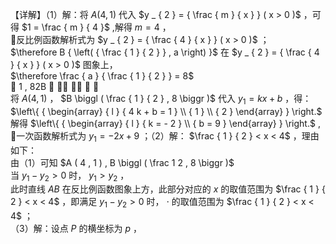 【详解】（1）解：将 $A ( 4 , 1 )$ 代入 $y _ { 2 } = { \frac { m } { x } } ( x > 0 )$ ，可得 $1 = \frac { m } { 4 }$ ,解得 $m = 4$ ，  
反比例函数解析式为 $y _ { 2 } = { \frac { 4 } { x } } ( x > 0 )$ ；  
$\therefore B { \left( { \frac { 1 } { 2 } } , a \right) }$ 在 $y _ { 2 } = { \frac { 4 } { x } } ( x > 0 )$ 图象上，  
$\therefore \frac { a } { \frac { 1 } { 2 } } = 8$   
 1 , 82B     ，  
将 $A ( 4 , 1 )$ ， $B \biggl ( \frac { 1 } { 2 } , 8 \biggr )$ 代入 $y _ { 1 } = k x + b$ ，得：$\left\{ { \begin{array} { l } { 4 k + b = 1 } \\ { 1 } \\ { 2 } \end{array} } \right.$   
解得 $\left\{ { \begin{array} { l } { k = - 2 } \\ { b = 9 } \end{array} } \right.$ ,  
一次函数解析式为 $y _ { 1 } = - 2 x + 9$ ；（2）解： $\frac { 1 } { 2 } < x < 4$ ，理由如下：  
由（1）可知 $A ( 4 , 1 ) , B \biggl ( \frac 1 2 , 8 \biggr )$   
当 $y _ { 1 } - y _ { 2 } > 0$ 时， $y _ { 1 } > y _ { 2 }$ ，  
此时直线 $A B$ 在反比例函数图象上方，此部分对应的 $x$ 的取值范围为 $\frac { 1 } { 2 } < x < 4$ ，即满足 $y _ { 1 } - y _ { 2 } > 0$ 时， $\cdot$ 的取值范围为 $\frac { 1 } { 2 } < x < 4$ ；  
（3）解：设点 $P$ 的横坐标为 $p$ ，  
